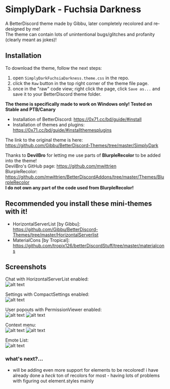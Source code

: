 # SimplyDark - Fuchsia Darkness
A BetterDiscord theme made by Gibbu, later completely recolored and re-designed by me!  
The theme can contain lots of unintentional bugs/glitches and profanity (clearly meant as jokes)!

## Installation

To download the theme, follow the next steps:
  1. open `SimplyDarkFuchsiaDarkness.theme.css` in the repo.
  2. click the `Raw` button in the top right corner of the theme file page.
  3. once in the "raw" code view; right click the page, click `Save as...` and save it to your BetterDiscord theme folder.
  
   **The theme is specifically made to work on Windows only! Tested on Stable and PTB/Canary**
 - Installation of BetterDiscord: https://0x71.cc/bd/guide/#install  
 - Installation of themes and plugins: https://0x71.cc/bd/guide/#installthemesplugins  

The link to the original theme is here: https://github.com/Gibbu/BetterDiscord-Themes/tree/master/SimplyDark  

Thanks to **DevilBro** for letting me use parts of **BlurpleRecolor** to be added into the theme!  
DevilBro's GitHub page: https://github.com/mwittrien  
BlurpleRecolor: https://github.com/mwittrien/BetterDiscordAddons/tree/master/Themes/BlurpleRecolor  
**I do not own any part of the code used from BlurpleRecolor!**  

## Recommended you install these mini-themes with it!
- HorizontalServerList [by Gibbu]: https://github.com/Gibbu/BetterDiscord-Themes/tree/master/HorizontalServerlist
- MaterialCons [by Tropical]: https://github.com/tropix126/betterDiscordStuff/tree/master/materialcons  

## Screenshots

Chat with HorizontalServerList enabled:  
![alt text](https://i.imgur.com/3CSJYht.png)

Settings with CompactSettings enabled:  
![alt text](https://i.imgur.com/bU4fjSl.png)

User popouts with PermissionViewer enabled:  
![alt text](https://i.imgur.com/SqxPs40.png) ![alt text](https://i.imgur.com/zizDpTD.png)

Context menu:  
![alt text](https://i.imgur.com/aeXKw4O.gif) ![alt text](https://i.imgur.com/lB3kgBA.gif)

Emote List:  
![alt text](https://i.imgur.com/ZYJrtmq.png)

### what's next?...

- will be adding even more support for elements to be recolored! i have already done a *heck* ton of recolors for most - having lots of problems with figuring out element.styles mainly
